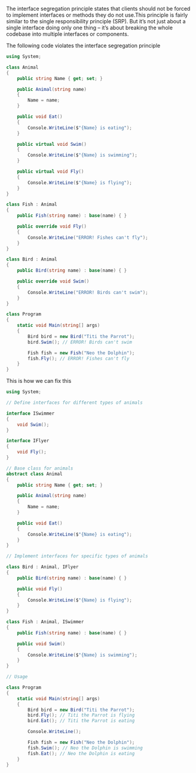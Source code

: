 The interface segregation principle states that clients should not be forced to implement interfaces or methods they do not use.This principle is fairly similar to the single responsibility principle (SRP). But it’s not just about a single interface doing only one thing – it’s about breaking the whole codebase into multiple interfaces or components.

The following code violates the interface segregation principle

```csharp
using System;

class Animal
{
    public string Name { get; set; }

    public Animal(string name)
    {
        Name = name;
    }

    public void Eat()
    {
        Console.WriteLine($"{Name} is eating");
    }

    public virtual void Swim()
    {
        Console.WriteLine($"{Name} is swimming");
    }

    public virtual void Fly()
    {
        Console.WriteLine($"{Name} is flying");
    }
}

class Fish : Animal
{
    public Fish(string name) : base(name) { }

    public override void Fly()
    {
        Console.WriteLine("ERROR! Fishes can't fly");
    }
}

class Bird : Animal
{
    public Bird(string name) : base(name) { }

    public override void Swim()
    {
        Console.WriteLine("ERROR! Birds can't swim");
    }
}

class Program
{
    static void Main(string[] args)
    {
        Bird bird = new Bird("Titi the Parrot");
        bird.Swim(); // ERROR! Birds can't swim

        Fish fish = new Fish("Neo the Dolphin");
        fish.Fly(); // ERROR! Fishes can't fly
    }
}
```

This is how we can fix this

```csharp
using System;

// Define interfaces for different types of animals

interface ISwimmer
{
    void Swim();
}

interface IFlyer
{
    void Fly();
}

// Base class for animals
abstract class Animal
{
    public string Name { get; set; }

    public Animal(string name)
    {
        Name = name;
    }

    public void Eat()
    {
        Console.WriteLine($"{Name} is eating");
    }
}

// Implement interfaces for specific types of animals

class Bird : Animal, IFlyer
{
    public Bird(string name) : base(name) { }

    public void Fly()
    {
        Console.WriteLine($"{Name} is flying");
    }
}

class Fish : Animal, ISwimmer
{
    public Fish(string name) : base(name) { }

    public void Swim()
    {
        Console.WriteLine($"{Name} is swimming");
    }
}

// Usage

class Program
{
    static void Main(string[] args)
    {
        Bird bird = new Bird("Titi the Parrot");
        bird.Fly(); // Titi the Parrot is flying
        bird.Eat(); // Titi the Parrot is eating

        Console.WriteLine();

        Fish fish = new Fish("Neo the Dolphin");
        fish.Swim(); // Neo the Dolphin is swimming
        fish.Eat(); // Neo the Dolphin is eating
    }
}
```
